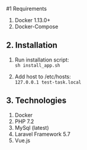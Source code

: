 #1 Requirements
1. Docker 1.13.0+
2. Docker-Compose

## 2. Installation
1. Run installation script:<br />
`sh install_app.sh`

2. Add host to /etc/hosts:<br />
`127.0.0.1 test-task.local`


## 3. Technologies
1. Docker
2. PHP 7.2
3. MySql (latest)
4. Laravel Framework 5.7
5. Vue.js